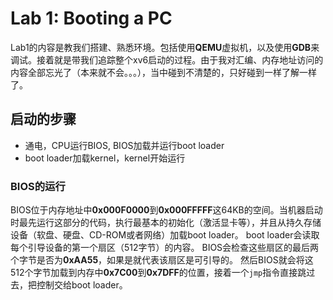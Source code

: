 # Lab 1: Booting a PC
Lab1的内容是教我们搭建、熟悉环境。包括使用**QEMU**虚拟机，以及使用**GDB**来调试。接着就是带我们追踪整个xv6启动的过程。由于我对汇编、内存地址访问的内容全部忘光了（本来就不会。。。），当中碰到不清楚的，只好碰到一样了解一样了。

## 启动的步骤
* 通电，CPU运行BIOS, BIOS加载并运行boot loader
* boot loader加载kernel，kernel开始运行

### BIOS的运行
BIOS位于内存地址中**0x000F0000**到**0x000FFFFF**这64KB的空间。当机器启动时最先运行这部分的代码，执行最基本的初始化（激活显卡等），并且从持久存储设备（软盘、硬盘、CD-ROM或者网络）加载boot loader。
boot loader会读取每个引导设备的第一个扇区（512字节）的内容。
BIOS会检查这些扇区的最后两个字节是否为**0xAA55**，如果是就代表该扇区是可引导的。
然后BIOS就会将这512个字节加载到内存中**0x7C00**到**0x7DFF**的位置，接着一个`jmp`指令直接跳过去，把控制交给boot loader。
